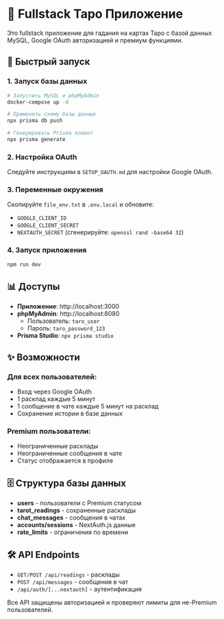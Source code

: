 # 🌟 Fullstack Таро Приложение

Это fullstack приложение для гадания на картах Таро с базой данных MySQL, Google OAuth авторизацией и премиум функциями.

## 🚀 Быстрый запуск

### 1. Запуск базы данных

```bash
# Запустить MySQL и phpMyAdmin
docker-compose up -d

# Применить схему базы данных
npx prisma db push

# Генерировать Prisma клиент
npx prisma generate
```

### 2. Настройка OAuth

Следуйте инструкциям в `SETUP_OAUTH.md` для настройки Google OAuth.

### 3. Переменные окружения

Скопируйте `file_env.txt` в `.env.local` и обновите:

- `GOOGLE_CLIENT_ID`
- `GOOGLE_CLIENT_SECRET`
- `NEXTAUTH_SECRET` (сгенерируйте: `openssl rand -base64 32`)

### 4. Запуск приложения

```bash
npm run dev
```

## 📊 Доступы

- **Приложение**: http://localhost:3000
- **phpMyAdmin**: http://localhost:8080
  - Пользователь: `taro_user`
  - Пароль: `taro_password_123`
- **Prisma Studio**: `npx prisma studio`

## ✨ Возможности

### Для всех пользователей:

- Вход через Google OAuth
- 1 расклад каждые 5 минут
- 1 сообщение в чате каждые 5 минут на расклад
- Сохранение истории в базе данных

### Premium пользователи:

- Неограниченные расклады
- Неограниченные сообщения в чате
- Статус отображается в профиле

## 🗄️ Структура базы данных

- **users** - пользователи с Premium статусом
- **tarot_readings** - сохраненные расклады
- **chat_messages** - сообщения в чатах
- **accounts/sessions** - NextAuth.js данные
- **rate_limits** - ограничения по времени

## 🛠️ API Endpoints

- `GET/POST /api/readings` - расклады
- `POST /api/messages` - сообщения в чат
- `/api/auth/[...nextauth]` - аутентификация

Все API защищены авторизацией и проверяют лимиты для не-Premium пользователей.
